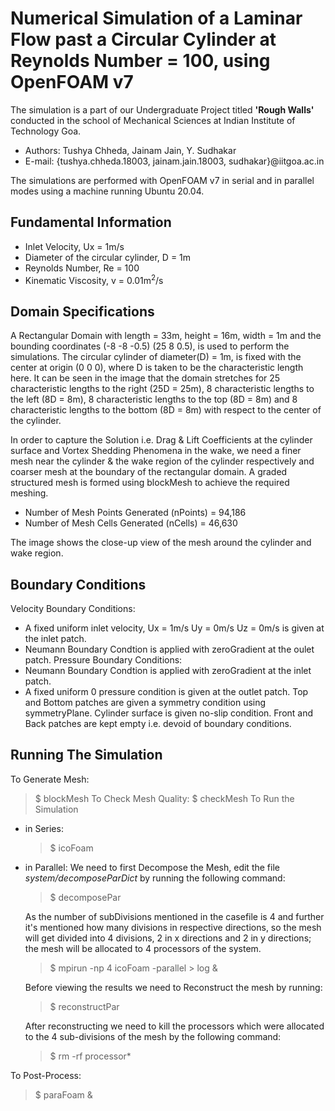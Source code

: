 # Numerical Simulation of a Laminar Flow past a Circular Cylinder at Reynolds Number = 100, using OpenFOAM v7 
The simulation is a part of our Undergraduate Project titled **'Rough Walls'** conducted in the school of Mechanical Sciences at Indian Institute of Technology Goa.
- Authors: Tushya Chheda, Jainam Jain, Y. Sudhakar
- E-mail: {tushya.chheda.18003, jainam.jain.18003, sudhakar}@iitgoa.ac.in

The simulations are performed with OpenFOAM v7 in serial and in parallel modes using a machine running Ubuntu 20.04.

## Fundamental Information
- Inlet Velocity, Ux = 1m/s
- Diameter of the circular cylinder, D = 1m
- Reynolds Number, Re = 100
- Kinematic Viscosity, v = 0.01m<sup>2</sup>/s

## Domain Specifications
A Rectangular Domain with length = 33m, height = 16m, width = 1m and the bounding coordinates (-8 -8 -0.5) (25 8 0.5), is used to perform the simulations. The  circular cylinder of diameter(D) = 1m, is fixed with the center at origin (0 0 0), where D is taken to be the characteristic length here. It can be seen in the image that the domain stretches for 25 characteristic lengths to the right (25D = 25m), 8 characteristic lengths to the left (8D = 8m), 8 characteristic lengths to the top (8D = 8m) and 8 characteristic lengths to the bottom (8D = 8m) with respect to the center of the cylinder.

In order to capture the Solution i.e. Drag & Lift Coefficients at the cylinder surface and Vortex Shedding Phenomena in the wake, we need a finer mesh near the cylinder & the wake region of the cylinder respectively and coarser mesh at the boundary of the rectangular domain. A graded structured mesh is formed using blockMesh to achieve the required meshing.
- Number of Mesh Points Generated (nPoints) = 94,186
- Number of Mesh Cells Generated (nCells) = 46,630

The image shows the close-up view of the mesh around the cylinder and wake region.

## Boundary Conditions
Velocity Boundary Conditions: 
- A fixed uniform inlet velocity, Ux = 1m/s Uy = 0m/s Uz = 0m/s is given at the inlet patch.
- Neumann Boundary Condtion is applied with zeroGradient at the oulet patch.
Pressure Boundary Conditions:
- Neumann Boundary Condtion is applied with zeroGradient at the inlet patch.
- A fixed uniform 0 pressure condition is given at the outlet patch.
Top and Bottom patches are given a symmetry condition using symmetryPlane.
Cylinder surface is given no-slip condition.
Front and Back patches are kept empty i.e. devoid of boundary conditions.

## Running The Simulation
To Generate Mesh:
>$ blockMesh
To Check Mesh Quality:
>$ checkMesh
To Run the Simulation 
- in Series:
    >$ icoFoam
- in Parallel: 
    We need to first Decompose the Mesh, edit the file *system/decomposeParDict* by running the following command:
    >$ decomposePar
    
    As the number of subDivisions mentioned in the casefile is 4 and further it's mentioned how many divisions in respective directions, so the mesh will get     divided into 4 divisions, 2 in x directions and 2 in y directions; the mesh will be allocated to 4 processors of the system.
    >$ mpirun -np 4 icoFoam -parallel > log &
    
    Before viewing the results we need to Reconstruct the mesh by running:
    >$ reconstructPar
    
    After reconstructing we need to kill the processors which were allocated to the 4 sub-divisions of the mesh by the following command:
    >$ rm -rf processor*

To Post-Process:
>$ paraFoam &
